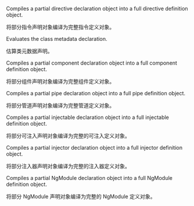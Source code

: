 Compiles a partial directive declaration object into a full directive definition object.

将部分指令声明对象编译为完整指令定义对象。

Evaluates the class metadata declaration.

估算类元数据声明。

Compiles a partial component declaration object into a full component definition object.

将部分组件声明对象编译为完整组件定义对象。

Compiles a partial pipe declaration object into a full pipe definition object.

将部分管道声明对象编译为完整管道定义对象。

Compiles a partial injectable declaration object into a full injectable definition object.

将部分可注入声明对象编译为完整的可注入定义对象。

Compiles a partial injector declaration object into a full injector definition object.

将部分注入器声明对象编译为完整的注入器定义对象。

Compiles a partial NgModule declaration object into a full NgModule definition object.

将部分 NgModule 声明对象编译为完整的 NgModule 定义对象。